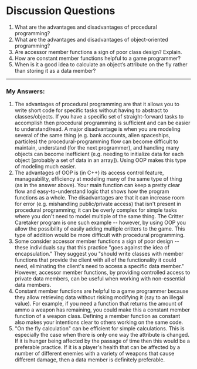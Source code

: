 # Discussion Questions
1. What are the advantages and disadvantages of procedural programming?
2. What are the advantages and disadvantages of object-oriented
programming?
3. Are accessor member functions a sign of poor class design? Explain.
4. How are constant member functions helpful to a game programmer?
5. When is it a good idea to calculate an object’s attribute on the fly rather
than storing it as a data member?
---
### My Answers:

1. The advantages of procedural programming are that it allows you to write short code for specific tasks without having to abstract to classes/objects. If you have a specific set of straight-forward tasks to accomplish then procedural programming is sufficient and can be easier to understand/read. A major disadvantage is when you are modeling several of the same thing (e.g. bank accounts, alien spaceships, particles) the procedural-programming flow can become difficult to maintain, understand (for the next programmer), and handling many objects can become inefficient (e.g. needing to initialize data for each object [probably a set of data in an array]). Using OOP makes this type of modeling much easier.
2. The advantages of OOP is (in C++) its access control feature, manageability, efficiency at modeling many of the same type of thing (as in the answer above). Your main function can keep a pretty clear flow and easy-to-understand logic that shows how the program functions as a whole. The disadvantages are that it can increase room for error (e.g. mishandling public/private access) that isn't present in procedural programming; it can be overly complex for simple tasks where you don't need to model multiple of the same thing. The Critter Caretaker program is one such example -- however, by using OOP you allow the possibility of easily adding multiple critters to the game. This type of addition would be more difficult with procedural programming.
3. Some consider accessor member functions a sign of poor design -- these individuals say that this practice "goes against the idea of encapsulation." They suggest you "should write classes with member functions that provide the client with all of the functionality it could need, eliminating the client's need to access a specific data member." However, accessor member functions, by providing controlled access to private data members, can be useful when working with non-essential data members.
4. Constant member functions are helpful to a game programmer because they allow retrieving data without risking modifying it (say to an illegal value). For example, if you need a function that returns the amount of ammo a weapon has remaining, you could make this a constant member function of a weapon class. Defining a member function as constant also makes your intentions clear to others working on the same code.
5. "On the fly calculation" can be efficient for simple calculations. This is especially the case when there is only one way the attribute is changed. If it is hunger being affected by the passage of time then this would be a preferable practice. If it is a player's health that can be affected by a number of different enemies with a variety of weapons that cause different damage, then a data member is definitely preferable.